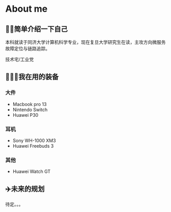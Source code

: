 # About me

## 🙌🏼简单介绍一下自己

本科就读于同济大学计算机科学专业，现在复旦大学研究生在读，主攻方向微服务故障定位与链路追踪。

技术宅/工业党

## 👨🏻‍💻我在用的装备

### 大件

* Macbook pro 13
* Nintendo Switch
* Huawei P30

### 耳机

* Sony WH-1000 XM3
* Huawei Freebuds 3

### 其他

* Huawei Watch GT

## ✈️未来的规划

待定。。。